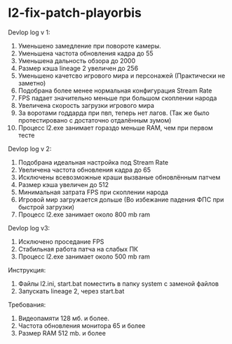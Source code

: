 l2-fix-patch-playorbis
======================
Devlop log v 1:<br>
1. Уменьшено замедление при повороте камеры.<br>
2. Уменьшена частота обновления кадра до 55<br>
3. Уменьшена дальность обзора до 2000<br>
4. Размер кэша lineage 2 увеличен до 256<br>
5. Уменьшено качетсво игрового мира и персонажей (Практически не заметно)<br>
6. Подобрана более менее нормальная конфигурация Stream Rate<br>
7. FPS падает значительно меньше при большом скоплении народа<br>
8. Увеличена скорость загрузки игрового мира<br>
9. За воротами годдарда при пвп, теперь нет лагов. (Так же было протестировано с достаточно отдалённым зумом)<br>
10. Процесс l2.exe занимает гораздо меньше RAM, чем при первом тесте<br>

Devlop log v 2:<br>
1. Подобрана идеальная настройка под Stream Rate<br>
2. Увеличена частота обновления кадра до 65<br>
3. Исключены всевозможные краши вызваные обновлённым патчем<br>
4. Размер кэша увеличен до 512<br>
5. Минимальная затрата FPS при скоплении народа<br>
6. Игровой мир загружается дольше (Во избежание падения ФПС при быстрой загрузки)<br>
7. Процесс l2.exe занимает около 800 mb ram<br>

Devlop log v3:<br>
1. Исключено проседание FPS<br>
2. Стабильная работа патча на слабых ПК<br>
3. Процесс l2.exe занимает около 500 mb ram<br>

Инструкция:<br>
1. Файлы l2.ini, start.bat поместить в папку system с заменой файлов<br>
2. Запускать lineage 2, через start.bat<br>

Требования:<br>
1. Видеопамяти 128 мб. и более.<br>
2. Частота обновления монитора 65 и более<br>
3. Размер RAM 512 mb. и более<br>
